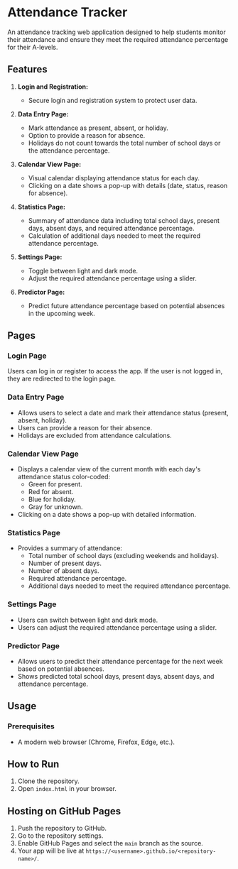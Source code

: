 # Attendance Tracker

An attendance tracking web application designed to help students monitor their attendance and ensure they meet the required attendance percentage for their A-levels.

## Features

1. **Login and Registration:**
   - Secure login and registration system to protect user data.

2. **Data Entry Page:**
   - Mark attendance as present, absent, or holiday.
   - Option to provide a reason for absence.
   - Holidays do not count towards the total number of school days or the attendance percentage.

3. **Calendar View Page:**
   - Visual calendar displaying attendance status for each day.
   - Clicking on a date shows a pop-up with details (date, status, reason for absence).

4. **Statistics Page:**
   - Summary of attendance data including total school days, present days, absent days, and required attendance percentage.
   - Calculation of additional days needed to meet the required attendance percentage.

5. **Settings Page:**
   - Toggle between light and dark mode.
   - Adjust the required attendance percentage using a slider.

6. **Predictor Page:**
   - Predict future attendance percentage based on potential absences in the upcoming week.

## Pages

### Login Page

Users can log in or register to access the app. If the user is not logged in, they are redirected to the login page.

### Data Entry Page

- Allows users to select a date and mark their attendance status (present, absent, holiday).
- Users can provide a reason for their absence.
- Holidays are excluded from attendance calculations.

### Calendar View Page

- Displays a calendar view of the current month with each day's attendance status color-coded:
  - Green for present.
  - Red for absent.
  - Blue for holiday.
  - Gray for unknown.
- Clicking on a date shows a pop-up with detailed information.

### Statistics Page

- Provides a summary of attendance:
  - Total number of school days (excluding weekends and holidays).
  - Number of present days.
  - Number of absent days.
  - Required attendance percentage.
  - Additional days needed to meet the required attendance percentage.

### Settings Page

- Users can switch between light and dark mode.
- Users can adjust the required attendance percentage using a slider.

### Predictor Page

- Allows users to predict their attendance percentage for the next week based on potential absences.
- Shows predicted total school days, present days, absent days, and attendance percentage.

## Usage

### Prerequisites

- A modern web browser (Chrome, Firefox, Edge, etc.).


## How to Run

1. Clone the repository.
2. Open `index.html` in your browser.

## Hosting on GitHub Pages

1. Push the repository to GitHub.
2. Go to the repository settings.
3. Enable GitHub Pages and select the `main` branch as the source.
4. Your app will be live at `https://<username>.github.io/<repository-name>/`.
